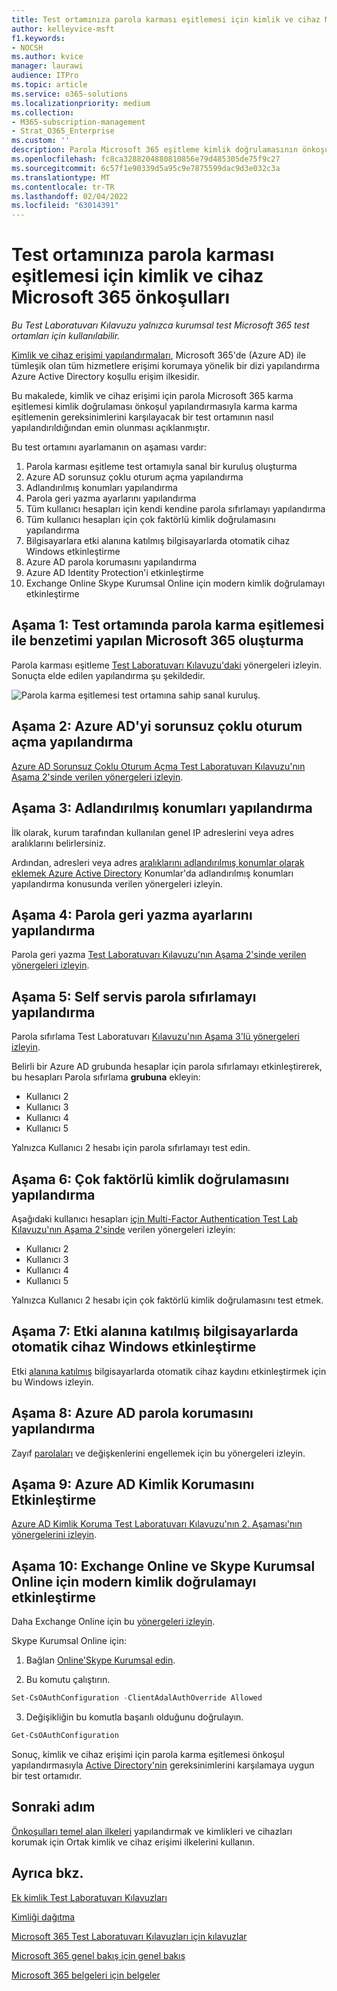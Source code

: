 ```yaml
---
title: Test ortamınıza parola karması eşitlemesi için kimlik ve cihaz Microsoft 365 önkoşulları
author: kelleyvice-msft
f1.keywords:
- NOCSH
ms.author: kvice
manager: laurawi
audience: ITPro
ms.topic: article
ms.service: o365-solutions
ms.localizationpriority: medium
ms.collection:
- M365-subscription-management
- Strat_O365_Enterprise
ms.custom: ''
description: Parola Microsoft 365 eşitleme kimlik doğrulamasının önkoşulları ile kimliği ve cihaz erişimini test etmek için bir kullanıcı ortamı oluşturun.
ms.openlocfilehash: fc8ca3288204880810856e79d485305de75f9c27
ms.sourcegitcommit: 6c57f1e90339d5a95c9e7875599dac9d3e032c3a
ms.translationtype: MT
ms.contentlocale: tr-TR
ms.lasthandoff: 02/04/2022
ms.locfileid: "63014391"
---
```

# <a name="identity-and-device-access-prerequisites-for-password-hash-synchronization-in-your-microsoft-365-test-environment"></a>Test ortamınıza parola karması eşitlemesi için kimlik ve cihaz Microsoft 365 önkoşulları

*Bu Test Laboratuvarı Kılavuzu yalnızca kurumsal test Microsoft 365 test ortamları için kullanılabilir.*

[Kimlik ve cihaz erişimi yapılandırmaları](../security/office-365-security/microsoft-365-policies-configurations.md), Microsoft 365'de (Azure AD) ile tümleşik olan tüm hizmetlere erişimi korumaya yönelik bir dizi yapılandırma Azure Active Directory koşullu erişim ilkesidir.

Bu makalede, kimlik ve cihaz erişimi için parola Microsoft 365 karma eşitlemesi kimlik doğrulaması önkoşul yapılandırmasıyla karma karma eşitlemenin gereksinimlerini karşılayacak bir test ortamının nasıl yapılandırıldığından emin olunması açıklanmıştır.[](../security/office-365-security/identity-access-prerequisites.md#prerequisites)

Bu test ortamını ayarlamanın on aşaması vardır:

1. Parola karması eşitleme test ortamıyla sanal bir kuruluş oluşturma
2. Azure AD sorunsuz çoklu oturum açma yapılandırma
3. Adlandırılmış konumları yapılandırma
4. Parola geri yazma ayarlarını yapılandırma
5. Tüm kullanıcı hesapları için kendi kendine parola sıfırlamayı yapılandırma
6. Tüm kullanıcı hesapları için çok faktörlü kimlik doğrulamasını yapılandırma
7. Bilgisayarlara etki alanına katılmış bilgisayarlarda otomatik cihaz Windows etkinleştirme
8. Azure AD parola korumasını yapılandırma 
9. Azure AD Identity Protection'i etkinleştirme
10. Exchange Online Skype Kurumsal Online için modern kimlik doğrulamayı etkinleştirme

## <a name="phase-1-build-out-your-simulated-enterprise-with-password-hash-sync-microsoft-365-test-environment"></a>Aşama 1: Test ortamında parola karma eşitlemesi ile benzetimi yapılan Microsoft 365 oluşturma

Parola karması eşitleme [Test Laboratuvarı Kılavuzu'daki](password-hash-sync-m365-ent-test-environment.md) yönergeleri izleyin.
Sonuçta elde edilen yapılandırma şu şekildedir.

![Parola karma eşitlemesi test ortamına sahip sanal kuruluş.](../media/password-hash-sync-m365-ent-test-environment/Phase3.png)
 
## <a name="phase-2-configure-azure-ad-seamless-single-sign-on"></a>Aşama 2: Azure AD'yi sorunsuz çoklu oturum açma yapılandırma

[Azure AD Sorunsuz Çoklu Oturum Açma Test Laboratuvarı Kılavuzu'nın Aşama 2'sinde verilen yönergeleri izleyin](single-sign-on-m365-ent-test-environment.md#phase-2-configure-azure-ad-connect-on-app1-for-azure-ad-seamless-sso).

## <a name="phase-3-configure-named-locations"></a>Aşama 3: Adlandırılmış konumları yapılandırma

İlk olarak, kurum tarafından kullanılan genel IP adreslerini veya adres aralıklarını belirlersiniz.

Ardından, adresleri veya adres [aralıklarını adlandırılmış konumlar olarak eklemek Azure Active Directory](/azure/active-directory/reports-monitoring/quickstart-configure-named-locations) Konumlar'da adlandırılmış konumları yapılandırma konusunda verilen yönergeleri izleyin. 

## <a name="phase-4-configure-password-writeback"></a>Aşama 4: Parola geri yazma ayarlarını yapılandırma

Parola geri yazma [Test Laboratuvarı Kılavuzu'nın Aşama 2'sinde verilen yönergeleri izleyin](password-writeback-m365-ent-test-environment.md#phase-2-enable-password-writeback-for-the-testlab-ad-ds-domain).

## <a name="phase-5-configure-self-service-password-reset"></a>Aşama 5: Self servis parola sıfırlamayı yapılandırma

Parola sıfırlama Test Laboratuvarı [Kılavuzu'nın Aşama 3'lü yönergeleri izleyin](password-reset-m365-ent-test-environment.md#phase-3-configure-and-test-password-reset). 

Belirli bir Azure AD grubunda hesaplar için parola sıfırlamayı etkinleştirerek, bu hesapları Parola sıfırlama **grubuna** ekleyin:

- Kullanıcı 2
- Kullanıcı 3
- Kullanıcı 4
- Kullanıcı 5

Yalnızca Kullanıcı 2 hesabı için parola sıfırlamayı test edin.

## <a name="phase-6-configure-multi-factor-authentication"></a>Aşama 6: Çok faktörlü kimlik doğrulamasını yapılandırma

Aşağıdaki kullanıcı hesapları [için Multi-Factor Authentication Test Lab Kılavuzu'nın Aşama 2'sinde](multi-factor-authentication-microsoft-365-test-environment.md#phase-2-enable-and-test-multi-factor-authentication-for-the-user-2-account) verilen yönergeleri izleyin:

- Kullanıcı 2
- Kullanıcı 3
- Kullanıcı 4
- Kullanıcı 5

Yalnızca Kullanıcı 2 hesabı için çok faktörlü kimlik doğrulamasını test etmek.

## <a name="phase-7-enable-automatic-device-registration-of-domain-joined-windows-computers"></a>Aşama 7: Etki alanına katılmış bilgisayarlarda otomatik cihaz Windows etkinleştirme 

Etki [alanına katılmış](/azure/active-directory/devices/hybrid-azuread-join-plan) bilgisayarlarda otomatik cihaz kaydını etkinleştirmek için bu Windows izleyin.

## <a name="phase-8-configure-azure-ad-password-protection"></a>Aşama 8: Azure AD parola korumasını yapılandırma 

Zayıf [parolaları](/azure/active-directory/authentication/concept-password-ban-bad) ve değişkenlerini engellemek için bu yönergeleri izleyin.

## <a name="phase-9-enable-azure-ad-identity-protection"></a>Aşama 9: Azure AD Kimlik Korumasını Etkinleştirme

[Azure AD Kimlik Koruma Test Laboratuvarı Kılavuzu'nın 2. Aşaması'nın yönergelerini izleyin](azure-ad-identity-protection-microsoft-365-test-environment.md#phase-2-use-azure-ad-identity-protection). 

## <a name="phase-10-enable-modern-authentication-for-exchange-online-and-skype-for-business-online"></a>Aşama 10: Exchange Online ve Skype Kurumsal Online için modern kimlik doğrulamayı etkinleştirme

Daha Exchange Online için bu [yönergeleri izleyin](/Exchange/clients-and-mobile-in-exchange-online/enable-or-disable-modern-authentication-in-exchange-online#enable-or-disable-modern-authentication-in-exchange-online-for-client-connections-in-outlook-2013-or-later). 

Skype Kurumsal Online için:

1. Bağlan [Online'Skype Kurumsal edin](/SkypeForBusiness/set-up-your-computer-for-windows-powershell/set-up-your-computer-for-windows-powershell).

2. Bu komutu çalıştırın.

  ```powershell
  Set-CsOAuthConfiguration -ClientAdalAuthOverride Allowed
  ```

3. Değişikliğin bu komutla başarılı olduğunu doğrulayın.

  ```powershell
  Get-CsOAuthConfiguration
  ```

Sonuç, kimlik ve cihaz erişimi için parola karma eşitlemesi önkoşul yapılandırmasıyla [Active Directory'nin](../security/office-365-security/identity-access-prerequisites.md#prerequisites) gereksinimlerini karşılamaya uygun bir test ortamıdır. 

## <a name="next-step"></a>Sonraki adım

[Önkoşulları temel alan ilkeleri](../security/office-365-security/identity-access-policies.md) yapılandırmak ve kimlikleri ve cihazları korumak için Ortak kimlik ve cihaz erişimi ilkelerini kullanın.

## <a name="see-also"></a>Ayrıca bkz.

[Ek kimlik Test Laboratuvarı Kılavuzları](m365-enterprise-test-lab-guides.md#identity)

[Kimliği dağıtma](deploy-identity-solution-overview.md)

[Microsoft 365 Test Laboratuvarı Kılavuzları için kılavuzlar](m365-enterprise-test-lab-guides.md)

[Microsoft 365 genel bakış için genel bakış](microsoft-365-overview.md)

[Microsoft 365 belgeleri için belgeler](/microsoft-365-enterprise/)
